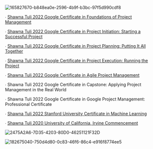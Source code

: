![165827670-b848ea0e-2596-4b9f-b3bc-97f5d990cdf8](https://user-images.githubusercontent.com/19508013/175800245-0eafc5d5-51c4-4719-8a1c-6596e27bb4cd.png)

∙ [Shawna Tuli 2022 Google Certificate in Foundations of Project Management](https://www.coursera.org/account/accomplishments/verify/2ELPWHCAP9FY)

∙ [Shawna Tuli 2022 Google Certificate in Project Initiation: Starting a Successful Project](https://www.coursera.org/account/accomplishments/verify/XAQU6CTVCW9C)

∙ [Shawna Tuli 2022 Google Certificate in Project Planning: Putting It All Together](https://www.coursera.org/account/accomplishments/verify/9AYFHD7Q7CVX)

∙ [Shawna Tuli 2022 Google Certificate in Project Execution: Running the Project](https://www.coursera.org/account/accomplishments/verify/EBRL6GMXYDCF)

∙ [Shawna Tuli 2022 Google Certificate in Agile Project Management](https://www.coursera.org/account/accomplishments/verify/DPB6VLBUUKLE)

∙ Shawna Tuli 2022 Google Certificate in Capstone: Applying Project Management in the Real World

∙ Shawna Tuli 2022 Google Certificate in Google Project Management: Professional Certificate

∙ [Shawna Tuli 2022 Stanford University Certificate in Machine Learning](https://www.coursera.org/account/accomplishments/verify/47XPJRBC4F5C)

∙ [Shawna Tuli 2020 University of California, Irvine Commencement](https://commencement.uci.edu/files/2020%20Program%20V11-web.pdf)

![2475A2A6-7D35-4203-80D0-46251121F32D](https://user-images.githubusercontent.com/19508013/197358978-06c13b09-4a1f-4092-b9f0-4018ca5bfcf3.JPG)

![182675040-750d4d80-0c83-46f6-86c4-e916f8774ee5](https://user-images.githubusercontent.com/19508013/217887619-c0962bad-4473-47bc-86d4-a81d891f9eba.jpg)

